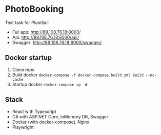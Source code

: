 ﻿# PhotoBooking

Test task for PlumSail

- Full app: http://89.108.76.18:8000/
- Api: http://89.108.76.18:8000/api/
- Swagger: http://89.108.76.18:8000/swagger/


## Docker startup

1. Clone repo
2. Build docker `docker-compose -f docker-compose.build.yml build --no-cache`
3. Startup docker `docker-compose up -d`

## Stack

- React with Typescript
- C# with ASP.NET Core, InMemory DB, Swagger
- Docker (with docker-compose), Nginx
- Playwright
